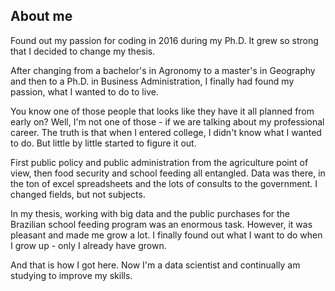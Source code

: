 ## About me

Found out my passion for coding in 2016 during my Ph.D. It grew so strong that I decided to change my thesis.

After changing from a bachelor's in Agronomy to a master's in Geography and then to a Ph.D. in Business Administration, I finally had found my passion, what I wanted to do to live.

You know one of those people that looks like they have it all planned from early on? Well, I'm not one of those - if we are talking about my professional career. The truth is that when I entered college, I didn't know what I wanted to do. But little by little started to figure it out.

First public policy and public administration from the agriculture point of view, then food security and school feeding all entangled. Data was there, in the ton of excel spreadsheets and the lots of consults to the government. I changed fields, but not subjects.

In my thesis, working with big data and the public purchases for the Brazilian school feeding program was an enormous task. However, it was pleasant and made me grow a lot. I finally found out what I want to do when I grow up - only I already have grown.

And that is how I got here. Now I'm a data scientist and continually am studying to improve my skills.

